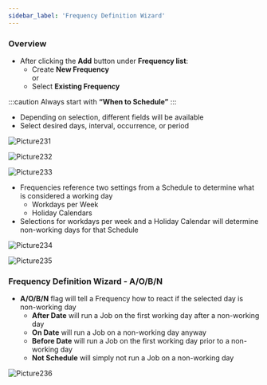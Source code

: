 ```yaml
---
sidebar_label: 'Frequency Definition Wizard'
---
```


### Overview

<!--
<audio controls="controls">
  <source type="audio/mp3" src="audiobasic/FrequencyDefinitionWizardOverview.mp3"></source>
  <p>Your browser does not support the audio element.</p>
</audio>
-->

* After clicking the **Add** button under **Frequency list**:
  * Create **New Frequency**   
   or
  * Select **Existing Frequency**

:::caution
Always start with **“When to Schedule”**
:::

* Depending on selection, different fields will be available
* Select desired days, interval, occurrence, or period

![Picture231](/imgbasic/231.png)  

![Picture232](/imgbasic/232.png)  

![Picture233](/imgbasic/233.png)

* Frequencies reference two settings from a Schedule to determine what is considered a working day
  * Workdays per Week
  * Holiday Calendars
* Selections for workdays per week and a Holiday Calendar will determine non-working days for that Schedule

![Picture234](/imgbasic/234.png)  
 
![Picture235](/imgbasic/235.png)

### Frequency Definition Wizard - A/O/B/N

<!--
<audio controls="controls">
  <source type="audio/mp3" src="audiobasic/FrequencyDefinitionWizardAOBN.mp3"></source>
  <p>Your browser does not support the audio element.</p>
</audio>
-->

* **A/O/B/N** flag will tell a Frequency how to react if the selected day is non-working day
  * **After Date** will run a Job on the first working day after a non-working day
  * **On Date** will run a Job on a non-working day anyway
  * **Before Date** will run a Job on the first working day prior to a non-working day
  * **Not Schedule** will simply not run a Job on a non-working day

![Picture236](/imgbasic/236.png)
